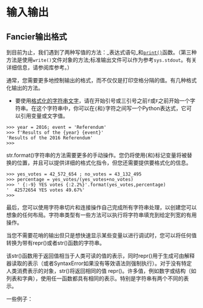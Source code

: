# 输入输出

## Fancier输出格式

到目前为止，我们遇到了两种写值的方法：_表达式语句_和[`print()`](https://docs.python.org/3/library/functions.html#print)函数。（第三种方法是使用`write()`文件对象的方法;标准输出文件可以作为参考`sys.stdout`。有关详细信息，请参阅库参考。）

通常，您需要更多地控制输出的格式，而不仅仅是打印空格分隔的值。有几种格式化输出的方法。

* 要使用[格式化的字符串文字](https://docs.python.org/3/tutorial/inputoutput.html#tut-f-strings)，请在开始引号或三引号之前`f`或`F`之前开始一个字符串。在这个字符串中，你可以在`{`和`}`字符之间写一个Python表达式，它可以引用变量或文字值。

```
>>> year = 2016; event = 'Referendum'
>>> f'Results of the {year} {event}'
'Results of the 2016 Referendum'
>>>
```

str.format\(\)字符串的方法需要更多的手动操作。您仍将使用{和}标记变量将被替换的位置，并且可以提供详细的格式化指令，但您还需要提供要格式化的信息。

```
>>> yes_votes = 42_572_654 ; no_votes = 43_132_495
>>> percentage = yes_votes/(yes_votes+no_votes)
>>> ' {:-9} YES votes {:2.2%}'.format(yes_votes,percentage)
'  42572654 YES votes 49.67%'
>>>
```

最后，您可以使用字符串切片和连接操作自己完成所有字符串处理，以创建您可以想象的任何布局。字符串类型有一些方法可以执行将字符串填充到给定列宽的有用操作。

当您不需要花哨的输出但只是想快速显示某些变量以进行调试时，您可以将任何值转换为带有repr\(\)或者str\(\)函数的字符串。

该str\(\)函数用于返回值相当于人类可读的值的表示，同时repr\(\)用于生成可由解释器读取的表示（或者SyntaxError如果没有等效语法则强制执行）。对于没有特定人类消费表示的对象，str\(\)将返回相同的值 repr\(\)。许多值，例如数字或结构（如列表和字典），使用任一函数都具有相同的表示。特别是字符串有两个不同的表示。

一些例子：

